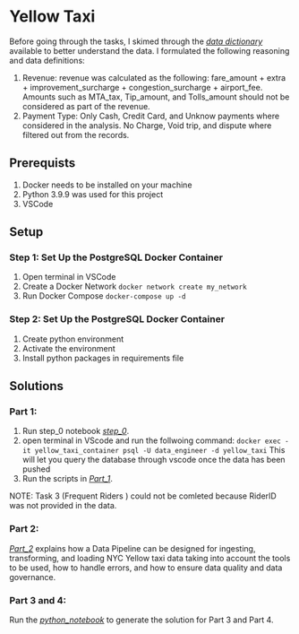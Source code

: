 # Yellow Taxi

Before going through the tasks, I skimed through the [*data dictionary*](https://www.nyc.gov/assets/tlc/downloads/pdf/data_dictionary_trip_records_yellow.pdf) available to better understand the data. I formulated the following reasoning and data definitions:
1. Revenue:
   revenue was calculated as the following: fare_amount + extra + improvement_surcharge + congestion_surcharge + airport_fee. Amounts such as MTA_tax, Tip_amount, and Tolls_amount should not be considered as part of the revenue.
2. Payment Type:
    Only Cash, Credit Card, and Unknow payments where considered in the analysis. No Charge, Void trip, and dispute where filtered out from the records.

 ## Prerequists
 1. Docker needs to be installed on your machine
 2. Python 3.9.9 was used for this project
 3. VSCode
 
 ## Setup
  ### Step 1: Set Up the PostgreSQL Docker Container
  1. Open terminal in VSCode
  2. Create a Docker Network
  `docker network create my_network`
  3. Run Docker Compose
  `docker-compose up -d`
  
  ### Step 2: Set Up the PostgreSQL Docker Container
  1. Create python environment
  2. Activate the environment
  3. Install python packages in requirements file
 
 ## Solutions
  ### Part 1:
   1. Run step_0 notebook [*step_0*](Solutions/step_0.ipynb).
   2. open terminal in VScode and run the follwoing command:
   `docker exec -it yellow_taxi_container psql -U data_engineer -d yellow_taxi`
   This will let you query the database through vscode once the data has been pushed
   3. Run the scripts in [*Part_1*](Solutions/Part_1.sql).

   NOTE: Task 3 (Frequent Riders ) could not be comleted because RiderID was not provided in the data.
  
  ### Part 2:
   [*Part_2*](Solutions/Part_2.md) explains how a Data Pipeline can be designed for ingesting, transforming, and loading NYC Yellow taxi data taking into account the tools to be used, how to handle errors, and how to ensure data quality and data governance.
   
  ### Part 3 and 4:
  Run the [*python_notebook*](Solutions/Part_3_4.ipynb) to generate the solution for Part 3 and Part 4.


   
